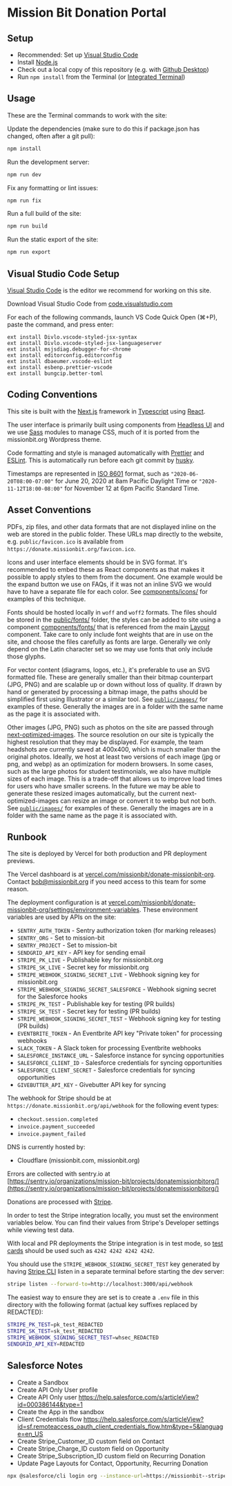 # Mission Bit Donation Portal

## Setup

- Recommended: Set up [Visual Studio Code](#visual-studio-code-setup)
- Install [Node.js](https://nodejs.org/en/download/)
- Check out a local copy of this repository (e.g. with [Github Desktop](https://desktop.github.com/))
- Run `npm install` from the Terminal (or [Integrated Terminal](https://code.visualstudio.com/docs/editor/integrated-terminal))

## Usage

These are the Terminal commands to work with the site:

Update the dependencies (make sure to do this if package.json has changed, often after a git pull):

```bash
npm install
```

Run the development server:

```bash
npm run dev
```

Fix any formatting or lint issues:

```bash
npm run fix
```

Run a full build of the site:

```bash
npm run build
```

Run the static export of the site:

```bash
npm run export
```

## Visual Studio Code Setup

[Visual Studio Code](https://code.visualstudio.com/) is the editor we
recommend for working on this site.

Download Visual Studio Code from
[code.visualstudio.com](https://code.visualstudio.com/)

For each of the following commands, launch VS Code Quick Open (⌘+P),
paste the command, and press enter:

```vscode
ext install Divlo.vscode-styled-jsx-syntax
ext install Divlo.vscode-styled-jsx-languageserver
ext install msjsdiag.debugger-for-chrome
ext install editorconfig.editorconfig
ext install dbaeumer.vscode-eslint
ext install esbenp.prettier-vscode
ext install bungcip.better-toml
```

## Coding Conventions

This site is built with the [Next.js](https://nextjs.org/) framework in
[Typescript](https://www.typescriptlang.org/) using
[React](https://reactjs.org/).

The user interface is primarily built using components from
[Headless UI](https://headlessui.com/) and we use
[Sass](https://sass-lang.com/) modules to manage CSS, much of it
is ported from the missionbit.org Wordpress theme.

Code formatting and style is managed automatically with
[Prettier](https://prettier.io/) and [ESLint](https://eslint.org/).
This is automatically run before each git commit by
[husky](https://github.com/typicode/husky).

Timestamps are represented in [ISO 8601](http://en.wikipedia.org/wiki/ISO_8601)
format, such as
`"2020-06-20T08:00-07:00"` for June 20, 2020 at 8am Pacific Daylight Time or
`"2020-11-12T18:00-08:00"` for November 12 at 6pm Pacific Standard Time.

## Asset Conventions

PDFs, zip files, and other data formats that are not displayed inline on
the web are stored in the public folder. These URLs map directly to the website, e.g.
`public/favicon.ico` is available from `https://donate.missionbit.org/favicon.ico`.

Icons and user interface elements should be in SVG format. It's recommended
to embed these as React components as that makes it possible to apply styles
to them from the document. One example would be the expand button we use on FAQs,
if it was not an inline SVG we would have to have a separate file for each color.
See [components/icons/](https://github.com/MissionBit/donate.missionbit.org/tree/master/components/icons)
for examples of this technique.

Fonts should be hosted locally in `woff` and `woff2` formats. The files should
be stored in the
[public/fonts/](https://github.com/MissionBit/donate.missionbit.org/tree/master/public/fonts)
folder, the styles can be added to site using a component
[components/fonts/](https://github.com/MissionBit/donate.missionbit.org/tree/master/components/fonts)
that is referenced from the main
[Layout](https://github.com/MissionBit/donate.missionbit.org/tree/master/components/Layout.tsx)
component. Take care to only include font weights that are in use on the site, and choose
the files carefully as fonts are large. Generally we only depend on the Latin character set
so we may use fonts that only include those glyphs.

For vector content (diagrams, logos, etc.), it's preferable to use an SVG
formatted file. These are generally smaller than their bitmap counterpart
(JPG, PNG) and are scalable up or down without loss of quality. If drawn
by hand or generated by processing a bitmap image, the paths should be
simplified first using Illustrator or a similar tool. See
[`public/images/`](https://github.com/MissionBit/donate.missionbit.org/tree/master/public/images)
for examples of these. Generally the images are in a folder with the same
name as the page it is associated with.

Other images (JPG, PNG) such as photos on the site are passed through
[next-optimized-images](https://github.com/cyrilwanner/next-optimized-images). The source
resolution on our site is typically the highest resolution that they may be displayed.
For example, the team headshots are currently saved at 400x400, which is much smaller than
the original photos.
Ideally, we host at least two versions of each image (jpg or png, and webp) as an
optimization for modern browsers. In some cases, such as the large photos for
student testimonials, we also have multiple sizes of each image. This is a trade-off
that allows us to improve load times for users who have smaller screens.
In the future we may be able to generate these resized images automatically, but
the current next-optimized-images can resize an image or convert it to webp but not both.
See
[`public/images/`](https://github.com/MissionBit/donate.missionbit.org/tree/master/public/images)
for examples of these. Generally the images are in a folder with the same
name as the page it is associated with.

## Runbook

The site is deployed by Vercel for both production and PR deployment previews.

The Vercel dashboard is at
[vercel.com/missionbit/donate-missionbit-org](https://vercel.com/missionbit/donate-missionbit-org).
Contact bob@missionbit.org if you need access to this team for some reason.

The deployment configuration is at
[vercel.com/missionbit/donate-missionbit-org/settings/environment-variables](https://vercel.com/missionbit/donate-missionbit-org/settings/environment-variables).
These environment variables are used by APIs on the site:

- `SENTRY_AUTH_TOKEN` - Sentry authorization token (for marking releases)
- `SENTRY_ORG` - Set to mission-bit
- `SENTRY_PROJECT` - Set to mission-bit
- `SENDGRID_API_KEY` - API key for sending email
- `STRIPE_PK_LIVE` - Publishable key for missionbit.org
- `STRIPE_SK_LIVE` - Secret key for missionbit.org
- `STRIPE_WEBHOOK_SIGNING_SECRET_LIVE` - Webhook signing key for missionbit.org
- `STRIPE_WEBHOOK_SIGNING_SECRET_SALESFORCE` - Webhook signing secret for the Salesforce hooks
- `STRIPE_PK_TEST` - Publishable key for testing (PR builds)
- `STRIPE_SK_TEST` - Secret key for testing (PR builds)
- `STRIPE_WEBHOOK_SIGNING_SECRET_TEST` - Webhook signing key for testing (PR builds)
- `EVENTBRITE_TOKEN` - An Eventbrite API key "Private token" for processing webhooks
- `SLACK_TOKEN` - A Slack token for processing Eventbrite webhooks
- `SALESFORCE_INSTANCE_URL` - Salesforce instance for syncing opportunities
- `SALESFORCE_CLIENT_ID` - Salesforce credentials for syncing opportunities
- `SALESFORCE_CLIENT_SECRET` - Salesforce credentials for syncing opportunities
- `GIVEBUTTER_API_KEY` - Givebutter API key for syncing

The webhook for Stripe should be at `https://donate.missionbit.org/api/webhook` for the following event types:

- `checkout.session.completed`
- `invoice.payment_succeeded`
- `invoice.payment_failed`

DNS is currently hosted by:

- Cloudflare (missionbit.com, missionbit.org)

Errors are collected with sentry.io at
[https://sentry.io/organizations/mission-bit/projects/donatemissionbitorg/](https://sentry.io/organizations/mission-bit/projects/donatemissionbitorg/)

Donations are processed with [Stripe](https://dashboard.stripe.com/dashboard).

In order to test the Stripe integration locally, you must set the environment
variables below. You can find their values from Stripe's Developer settings
while viewing test data.

With local and PR deployments the Stripe integration is in test mode,
so [test cards](https://stripe.com/docs/testing#cards) should be used
such as `4242 4242 4242 4242`.

You should use the `STRIPE_WEBHOOK_SIGNING_SECRET_TEST` key generated by having
[Stripe CLI](https://stripe.com/docs/stripe-cli) listen in a separate terminal
before starting the dev server:

```bash
stripe listen --forward-to=http://localhost:3000/api/webhook
```

The easiest way to ensure they are set is to create a `.env` file in this
directory with the following format
(actual key suffixes replaced by REDACTED):

```bash
STRIPE_PK_TEST=pk_test_REDACTED
STRIPE_SK_TEST=sk_test_REDACTED
STRIPE_WEBHOOK_SIGNING_SECRET_TEST=whsec_REDACTED
SENDGRID_API_KEY=REDACTED
```

## Salesforce Notes

- Create a Sandbox
- Create API Only User profile
- Create API Only user https://help.salesforce.com/s/articleView?id=000386144&type=1
- Create the App in the sandbox
- Client Credentials flow https://help.salesforce.com/s/articleView?id=sf.remoteaccess_oauth_client_credentials_flow.htm&type=5&language=en_US
- Create Stripe_Customer_ID custom field on Contact
- Create Stripe_Charge_ID custom field on Opportunity
- Create Stripe_Subscription_ID custom field on Recurring Donation
- Update Page Layouts for Contact, Opportunity, Recurring Donation

```bash
npx @salesforce/cli login org --instance-url=https://missionbit--stripedev.sandbox.my.salesforce.com --set-default
```
